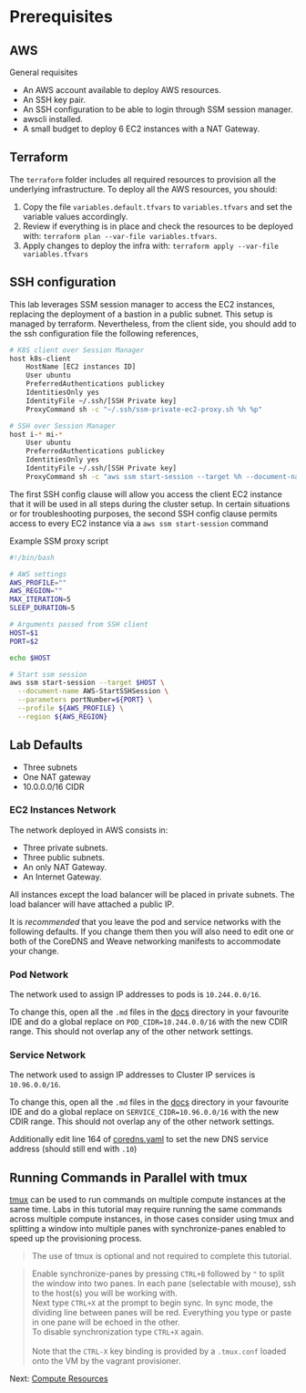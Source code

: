 # Prerequisites

## AWS 

General requisites

 - An AWS account available to deploy AWS resources.
 - An SSH key pair.
 - An SSH configuration to be able to login through SSM session manager.
 - awscli installed.
 - A small budget to deploy 6 EC2 instances with a NAT Gateway. 

## Terraform

The `terraform` folder includes all required resources to provision all the underlying infrastructure. To deploy all the AWS resources, you should:

1. Copy the file `variables.default.tfvars` to `variables.tfvars` and set the variable values accordingly.
2. Review if everything is in place and check the resources to be deployed with: `terraform plan --var-file variables.tfvars`.
3. Apply changes to deploy the infra with: `terraform apply --var-file variables.tfvars`

## SSH configuration

This lab leverages SSM session manager to access the EC2 instances, replacing the deployment of a bastion  in a public subnet. This setup is managed by terraform. Nevertheless, from the client side, you should add to the ssh configuration file the following references,

```bash
# K8S client over Session Manager
host k8s-client
    HostName [EC2 instances ID]
    User ubuntu
    PreferredAuthentications publickey
    IdentitiesOnly yes
    IdentityFile ~/.ssh/[SSH Private key]
    ProxyCommand sh -c "~/.ssh/ssm-private-ec2-proxy.sh %h %p"

# SSH over Session Manager
host i-* mi-*
    User ubuntu
    PreferredAuthentications publickey
    IdentitiesOnly yes
    IdentityFile ~/.ssh/[SSH Private key]
    ProxyCommand sh -c "aws ssm start-session --target %h --document-name AWS-StartSSHSession --parameters 'portNumber=%p'"
```

The first SSH config clause will allow you access the client EC2 instance that it will be used in all steps during the cluster setup.
In certain situations or for troubleshooting purposes, the second SSH config clause permits access to every EC2 instance via a `aws ssm start-session` command

Example SSM proxy script

```bash
#!/bin/bash

# AWS settings
AWS_PROFILE=""
AWS_REGION=""
MAX_ITERATION=5
SLEEP_DURATION=5

# Arguments passed from SSH client
HOST=$1
PORT=$2

echo $HOST

# Start ssm session
aws ssm start-session --target $HOST \
  --document-name AWS-StartSSHSession \
  --parameters portNumber=${PORT} \
  --profile ${AWS_PROFILE} \
  --region ${AWS_REGION}
```

## Lab Defaults

 - Three subnets
 - One NAT gateway
 - 10.0.0.0/16 CIDR

### EC2 Instances Network

The network deployed in AWS consists in:

 - Three private subnets.
 - Three public subnets.
 - An only NAT Gateway.
 - An Internet Gateway.

All instances except the load balancer will be placed in private subnets. The load balancer will have attached a public IP.

It is *recommended* that you leave the pod and service networks with the following defaults. If you change them then you will also need to edit one or both of the CoreDNS and Weave networking manifests to accommodate your change.

### Pod Network

The network used to assign IP addresses to pods is `10.244.0.0/16`.

To change this, open all the `.md` files in the [docs](../docs/) directory in your favourite IDE and do a global replace on `POD_CIDR=10.244.0.0/16` with the new CDIR range.  This should not overlap any of the other network settings.

### Service Network

The network used to assign IP addresses to Cluster IP services is `10.96.0.0/16`.

To change this, open all the `.md` files in the [docs](../docs/) directory in your favourite IDE and do a global replace on `SERVICE_CIDR=10.96.0.0/16` with the new CDIR range.  This should not overlap any of the other network settings.

Additionally edit line 164 of [coredns.yaml](../deployments/coredns.yaml) to set the new DNS service address (should still end with `.10`)

## Running Commands in Parallel with tmux

[tmux](https://github.com/tmux/tmux/wiki) can be used to run commands on multiple compute instances at the same time. Labs in this tutorial may require running the same commands across multiple compute instances, in those cases consider using tmux and splitting a window into multiple panes with synchronize-panes enabled to speed up the provisioning process.

> The use of tmux is optional and not required to complete this tutorial.

> Enable synchronize-panes by pressing `CTRL+B` followed by `"` to split the window into two panes. In each pane (selectable with mouse), ssh to the host(s) you will be working with.</br>Next type `CTRL+X` at the prompt to begin sync. In sync mode, the dividing line between panes will be red. Everything you type or paste in one pane will be echoed in the other.<br>To disable synchronization type `CTRL+X` again.</br></br>Note that the `CTRL-X` key binding is provided by a `.tmux.conf` loaded onto the VM by the vagrant provisioner.

Next: [Compute Resources](02-compute-resources.md)
